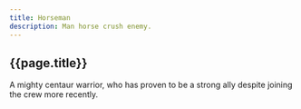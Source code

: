 ```yaml
---
title: Horseman
description: Man horse crush enemy.
---
```


## {{page.title}}

A mighty centaur warrior, who has proven to be a strong ally despite joining the crew more recently.
